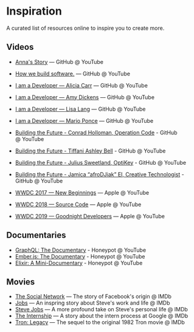 # Inspiration
A curated list of resources online to inspire you to create more.

## Videos

- [Anna's Story](https://www.youtube.com/watch?v=VzuBJTtwm3o) — GitHub @ YouTube
- [How we build software.](https://www.youtube.com/watch?v=afvT1c1ii0c) — GitHub @ YouTube

- [I am a Developer — Alicia Carr](https://www.youtube.com/watch?v=u4tq9Ef5czw) — GitHub @ YouTube
- [I am a Developer — Amy Dickens](https://www.youtube.com/watch?v=EkWzOTsKvz8) — GitHub @ YouTube
- [I am a Developer — Lisa Lang](https://www.youtube.com/watch?v=WVQe1ZE7FtU) — GitHub @ YouTube
- [I am a Developer — Mario Ponce](https://www.youtube.com/watch?v=2Hjodq3JdoI) — GitHub @ YouTube

- [Building the Future - Conrad Holloman, Operation Code](https://www.youtube.com/watch?v=f03ZmbZB5Do) - GitHub @ YouTube
- [Building the Future - Tiffani Ashley Bell](https://www.youtube.com/watch?v=T7ZQhooMMDo) - GitHub @ YouTube
- [Building the Future - Julius Sweetland, OptiKey](https://www.youtube.com/watch?v=kDwZ1_RpkFM) - GitHub @ YouTube
- [Building the Future - Jamica “afroDJiak” El, Creative Technologist](https://www.youtube.com/watch?v=9TzIHpQfBsw) - GitHub @ YouTube

- [WWDC 2017 — New Beginnings](https://www.youtube.com/watch?v=cJAGqDYmW1o) — Apple @ YouTube
- [WWDC 2018 — Source Code](https://www.youtube.com/watch?v=Nq6ZqgozPF8) — Apple @ YouTube
- [WWDC 2019 — Goodnight Developers](https://www.youtube.com/watch?v=fa5p19APgd8) — Apple @ YouTube

## Documentaries

- [GraphQL: The Documentary](https://www.youtube.com/watch?v=783ccP__No8) - Honeypot @ YouTube
- [Ember.js: The Documentary](https://www.youtube.com/watch?v=Cvz-9ccflKQ) - Honeypot @ YouTube
- [Elixir: A Mini-Documentary](https://www.youtube.com/watch?v=lxYFOM3UJzo) - Honeypot @ YouTube

## Movies 

- [The Social Network](http://www.imdb.com/title/tt1285016/) — The story of Facebook's origin @ IMDb
- [Jobs](https://www.imdb.com/title/tt2357129/) — An inspring story about Steve's work and life @ IMDb
- [Steve Jobs](https://www.imdb.com/title/tt2080374/) — A more profound take on Steve's personal life @ IMDb
- [The Internship](https://www.imdb.com/title/tt2234155/) — A story about the intern process at Google @ IMDb
- [Tron: Legacy](https://www.imdb.com/title/tt1104001/) — The sequel to the original 1982 Tron movie @ IMDb
